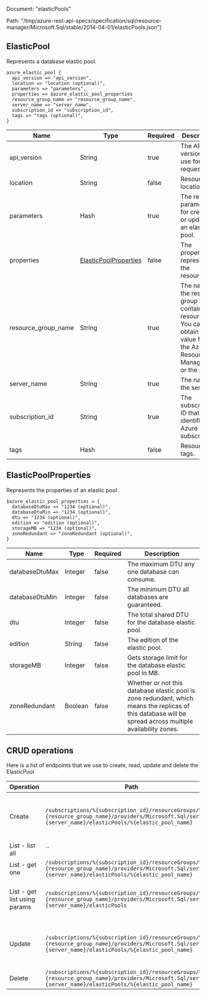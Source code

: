 Document: "elasticPools"


Path: "/tmp/azure-rest-api-specs/specification/sql/resource-manager/Microsoft.Sql/stable/2014-04-01/elasticPools.json")

## ElasticPool

Represents a database elastic pool.

```puppet
azure_elastic_pool {
  api_version => "api_version",
  location => "location (optional)",
  parameters => "parameters",
  properties => $azure_elastic_pool_properties
  resource_group_name => "resource_group_name",
  server_name => "server_name",
  subscription_id => "subscription_id",
  tags => "tags (optional)",
}
```

| Name        | Type           | Required       | Description       |
| ------------- | ------------- | ------------- | ------------- |
|api_version | String | true | The API version to use for the request. |
|location | String | false | Resource location. |
|parameters | Hash | true | The required parameters for creating or updating an elastic pool. |
|properties | [ElasticPoolProperties](#elasticpoolproperties) | false | The properties representing the resource. |
|resource_group_name | String | true | The name of the resource group that contains the resource. You can obtain this value from the Azure Resource Manager API or the portal. |
|server_name | String | true | The name of the server. |
|subscription_id | String | true | The subscription ID that identifies an Azure subscription. |
|tags | Hash | false | Resource tags. |
        
## ElasticPoolProperties

Represents the properties of an elastic pool.

```puppet
$azure_elastic_pool_properties = {
  databaseDtuMax => "1234 (optional)",
  databaseDtuMin => "1234 (optional)",
  dtu => "1234 (optional)",
  edition => "edition (optional)",
  storageMB => "1234 (optional)",
  zoneRedundant => "zoneRedundant (optional)",
}
```

| Name        | Type           | Required       | Description       |
| ------------- | ------------- | ------------- | ------------- |
|databaseDtuMax | Integer | false | The maximum DTU any one database can consume. |
|databaseDtuMin | Integer | false | The minimum DTU all databases are guaranteed. |
|dtu | Integer | false | The total shared DTU for the database elastic pool. |
|edition | String | false | The edition of the elastic pool. |
|storageMB | Integer | false | Gets storage limit for the database elastic pool in MB. |
|zoneRedundant | Boolean | false | Whether or not this database elastic pool is zone redundant, which means the replicas of this database will be spread across multiple availability zones. |



## CRUD operations

Here is a list of endpoints that we use to create, read, update and delete the ElasticPool

| Operation | Path | Verb | Description | OperationID |
| ------------- | ------------- | ------------- | ------------- | ------------- |
|Create|`/subscriptions/%{subscription_id}/resourceGroups/%{resource_group_name}/providers/Microsoft.Sql/servers/%{server_name}/elasticPools/%{elastic_pool_name}`|Put|Creates a new elastic pool or updates an existing elastic pool.|ElasticPools_CreateOrUpdate|
|List - list all|``||||
|List - get one|`/subscriptions/%{subscription_id}/resourceGroups/%{resource_group_name}/providers/Microsoft.Sql/servers/%{server_name}/elasticPools/%{elastic_pool_name}`|Get|Gets an elastic pool.|ElasticPools_Get|
|List - get list using params|`/subscriptions/%{subscription_id}/resourceGroups/%{resource_group_name}/providers/Microsoft.Sql/servers/%{server_name}/elasticPools`|Get|Returns a list of elastic pools in a server.|ElasticPools_ListByServer|
|Update|`/subscriptions/%{subscription_id}/resourceGroups/%{resource_group_name}/providers/Microsoft.Sql/servers/%{server_name}/elasticPools/%{elastic_pool_name}`|Put|Creates a new elastic pool or updates an existing elastic pool.|ElasticPools_CreateOrUpdate|
|Delete|`/subscriptions/%{subscription_id}/resourceGroups/%{resource_group_name}/providers/Microsoft.Sql/servers/%{server_name}/elasticPools/%{elastic_pool_name}`|Delete|Deletes the elastic pool.|ElasticPools_Delete|

